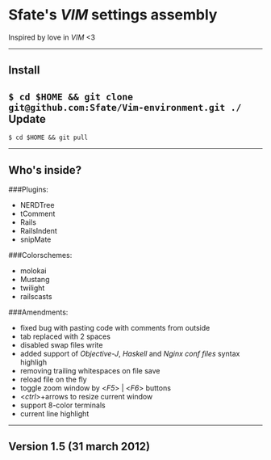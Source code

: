 Sfate's *VIM* settings assembly
================================
Inspired by love in *VIM* <3

-------------------------
Install
-------------------------
`$ cd $HOME && git clone git@github.com:Sfate/Vim-environment.git ./`
Update
-------------------------
`$ cd $HOME && git pull`

-------------------------
Who's inside?
-------------------------
###Plugins:

* NERDTree
* tComment
* Rails
* RailsIndent
* snipMate

###Colorschemes:

* molokai
* Mustang
* twilight
* railscasts

###Amendments:

* fixed bug with pasting code with comments from outside
* tab replaced with 2 spaces
* disabled swap files write
* added support of *Objective-J*, *Haskell* and *Nginx conf files* syntax highligh
* removing trailing whitespaces on file save
* reload file on the fly
* toggle zoom window by <*F5*> | <*F6*> buttons
* <*ctrl*>+arrows to resize current window
* support 8-color terminals
* current line highlight

-------------------------
Version 1.5 (31 march 2012)
-------------------------

